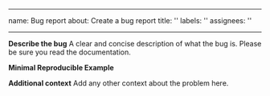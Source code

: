 ______________________________________________________________________

name: Bug report
about: Create a bug report
title: ''
labels: ''
assignees: ''

______________________________________________________________________

**Describe the bug**
A clear and concise description of what the bug is. Please be sure you read the documentation.

**Minimal Reproducible Example**

**Additional context**
Add any other context about the problem here.
